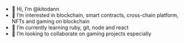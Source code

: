 - 👋 Hi, I’m @kitodann
- 👀 I’m interested in blockchain, smart contracts, cross-chain platform, NFTs and gaming on blockchain
- 🌱 I’m currently learning ruby, git, node and react
- 💞️ I’m looking to collaborate on gaming projects especially

<!---
kitodann/kitodann is a ✨ special ✨ repository because its `README.md` (this file) appears on your GitHub profile.
You can click the Preview link to take a look at your changes.
--->
